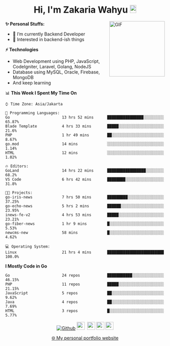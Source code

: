 <h1 align="center">Hi, I'm Zakaria Wahyu <img src="https://github.com/TheDudeThatCode/TheDudeThatCode/blob/master/Assets/Hi.gif" width="20px" height="25px"></h1>

<img align="right" alt="GIF" height="175px" src="https://www.nayakapratama.co.id/wp-content/uploads/2019/07/Website-Maintenance.gif" />

**✨ Personal Stuffs:**
- 🔭 I’m currently Backend Developer
- 🌱 Interested in backend-ish things

**⚡ Technologies**
- Web Development using PHP, JavaScript, CodeIgniter, Laravel, Golang, NodeJS
- Database using MySQL, Oracle, Firebase, MongoDB
- And keep learning

<!--START_SECTION:waka-->
📊 **This Week I Spent My Time On** 

```text
⌚︎ Time Zone: Asia/Jakarta

💬 Programming Languages: 
Go                       13 hrs 52 mins      ████████████████░░░░░░░░░   65.87% 
Blade Template           4 hrs 33 mins       █████░░░░░░░░░░░░░░░░░░░░   21.6% 
PHP                      1 hr 49 mins        ██░░░░░░░░░░░░░░░░░░░░░░░   8.67% 
go.mod                   14 mins             ░░░░░░░░░░░░░░░░░░░░░░░░░   1.14% 
HTML                     12 mins             ░░░░░░░░░░░░░░░░░░░░░░░░░   1.02%

🔥 Editors: 
GoLand                   14 hrs 22 mins      █████████████████░░░░░░░░   68.2% 
VS Code                  6 hrs 42 mins       ████████░░░░░░░░░░░░░░░░░   31.8%

🐱‍💻 Projects: 
go-iris-news             7 hrs 50 mins       █████████░░░░░░░░░░░░░░░░   37.25% 
go-echo-news             5 hrs 2 mins        ██████░░░░░░░░░░░░░░░░░░░   23.95% 
inews-fe-v2              4 hrs 53 mins       █████░░░░░░░░░░░░░░░░░░░░   23.21% 
go-fiber-news            1 hr 9 mins         █░░░░░░░░░░░░░░░░░░░░░░░░   5.53% 
newcms-new               58 mins             █░░░░░░░░░░░░░░░░░░░░░░░░   4.62%

💻 Operating System: 
Linux                    21 hrs 4 mins       █████████████████████████   100.0%

```

**I Mostly Code in Go** 

```text
Go                       24 repos            ███████████░░░░░░░░░░░░░░   46.15% 
PHP                      11 repos            █████░░░░░░░░░░░░░░░░░░░░   21.15% 
JavaScript               5 repos             ██░░░░░░░░░░░░░░░░░░░░░░░   9.62% 
Java                     4 repos             ██░░░░░░░░░░░░░░░░░░░░░░░   7.69% 
HTML                     3 repos             █░░░░░░░░░░░░░░░░░░░░░░░░   5.77%

```



<!--END_SECTION:waka-->

<p align="center">
<a href="https://github.com/zakariawahyu" target="_blank"><img alt="Github" src="https://img.shields.io/badge/GitHub-%2312100E.svg?&style=for-the-badge&logo=Github&logoColor=white" /></a>
<a href="https://www.twitter.com/_zakariawahyu"><img src="https://img.shields.io/badge/twitter-%231DA1F2.svg?&style=for-the-badge&logo=twitter&logoColor=white" height=25></a> 
<a href="https://www.linkedin.com/in/zakariawahyu"><img src="https://img.shields.io/badge/linkedin-%230077B5.svg?&style=for-the-badge&logo=linkedin&logoColor=white" height=25></a> 
<a href="https://www.instagram.com/_zakariawahyu"><img src="https://img.shields.io/badge/instagram-%23E4405F.svg?&style=for-the-badge&logo=instagram&logoColor=white" height=25></a>
<a href="https://medium.com/@zakariawahyu"><img src="https://img.shields.io/badge/Medium-12100E?style=for-the-badge&logo=medium&logoColor=white" height=25></a>
</p>
<p align="center"><a href="https://www.zakariawahyu.com" target="_blank">🌐 My personal portfolio website</a></p>
